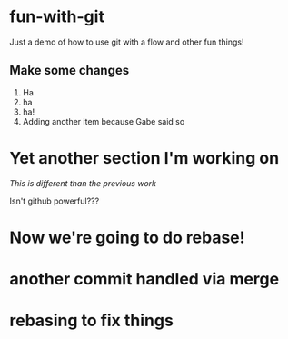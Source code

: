 # fun-with-git

Just a demo of how to use git with a flow and other fun things!

## Make some changes

1. Ha
2. ha
3. ha!
4. Adding another item because Gabe said so

# Yet another section I'm working on

_This is different than the previous work_

Isn't github powerful???

# Now we're going to do rebase!

# another commit handled via merge

# rebasing to fix things
